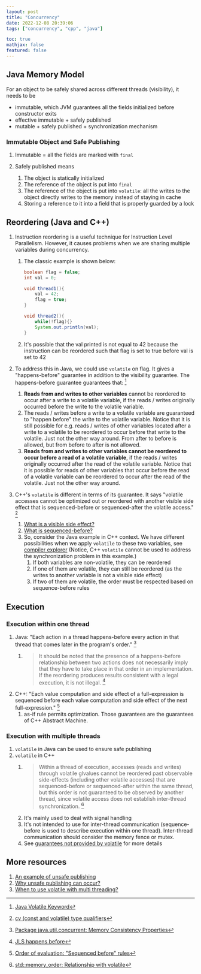 ```yaml
---
layout: post
title: "Concurrency"
date: 2022-12-08 20:39:06
tags: ["concurrency", "cpp", "java"]

toc: true
mathjax: false
featured: false
---
```


## Java Memory Model

For an object to be safely shared across different threads (visibility), it needs to be
- immutable, which JVM guarantees all the fields initialized before constructor exits
- effective immutable + safely published
- mutable + safely published + synchronization mechanism

### Immutable Object and Safe Publishing

1. Immutable = all the fields are marked with `final`

2. Safely published means
   1. The object is statically initialized
   2. The reference of the object is put into `final`
   3. The reference of the object is put into `volatile`: all the writes to the object directly writes to the memory instead of staying in cache
   4. Storing a reference to it into a field that is properly guarded by a lock


## Reordering (Java and C++)

1. Instruction reordering is a useful technique for Instruction Level Parallelism. However, it causes problems when we are sharing multiple variables during concurrency.
   1. The classic example is shown below:

        ```java
        boolean flag = false;
        int val = 0;

        void thread1(){
            val = 42;
            flag = true;
        }

        void thread2(){
            while(!flag){}
            System.out.println(val);
        }
        ```

   2. It's possible that the val printed is not equal to 42 because the instruction can be reordered such that flag is set to true before val is set to 42

2. To address this in Java, we could use `volatile` on flag. It gives a "happens-before" guarantee in addition to the visibility guarantee. The happens-before guarantee guarantees that: [^reordering-1]
   1. **Reads from and writes to other variables** cannot be reordered to occur after a write to a volatile variable, if the reads / writes originally occurred before the write to the volatile variable.
   2. The reads / writes before a write to a volatile variable are guaranteed to "happen before" the write to the volatile variable. Notice that it is still possible for e.g. reads / writes of other variables located after a write to a volatile to be reordered to occur before that write to the volatile. Just not the other way around. From after to before is allowed, but from before to after is not allowed.
   3. **Reads from and writes to other variables cannot be reordered to occur before a read of a volatile variable**, if the reads / writes originally occurred after the read of the volatile variable. Notice that it is possible for reads of other variables that occur before the read of a volatile variable can be reordered to occur after the read of the volatile. Just not the other way around.

3. C++'s `volatile` is different in terms of its guarantee. It says "volatile accesses cannot be optimized out or reordered with another visible side effect that is sequenced-before or sequenced-after the volatile access." [^reordering-2]
   1. [What is a visible side effect?](https://en.cppreference.com/w/cpp/language/as_if#Explanation)
   2. [What is sequenced-before?](https://en.cppreference.com/w/cpp/language/eval_order#Rules)
   3. So, consider the Java example in C++ context. We have different possibilities when we apply `volatile` to these two variables, see [compiler explorer](https://gcc.godbolt.org/z/hYM96r9r6) (Notice, C++ `volatile` cannot be used to address the synchronization problem in this example.)
      1. If both variables are non-volatile, they can be reordered
      2. If one of them are volatile, they can still be reordered (as the writes to another variable is not a visible side effect)
      3. If two of them are volatile, the order must be respected based on sequence-before rules

[^reordering-1]: [Java Volatile Keyword](https://jenkov.com/tutorials/java-concurrency/volatile.html)
[^reordering-2]: [cv (const and volatile) type qualifiers](https://en.cppreference.com/w/cpp/language/cv)

## Execution

### Execution within one thread

1. Java: "Each action in a thread happens-before every action in that thread that comes later in the program's order." [^execution-1]
   1. > It should be noted that the presence of a happens-before relationship between two actions does not necessarily imply that they have to take place in that order in an implementation. If the reordering produces results consistent with a legal execution, it is not illegal. [^execution-2]
2. C++: "Each value computation and side effect of a full-expression is sequenced before each value computation and side effect of the next full-expression." [^execution-3]
   1. as-if rule permits optimization. Those guarantees are the guarantees of C++ Abstract Machine.


[^execution-1]: [Package java.util.concurrent: Memory Consistency Properties](https://docs.oracle.com/javase/8/docs/api/java/util/concurrent/package-summary.html#MemoryVisibility)
[^execution-2]: [JLS happens before](https://stackoverflow.com/a/32492873)
[^execution-3]: [Order of evaluation: \"Sequenced before\" rules](https://en.cppreference.com/w/cpp/language/as_if#Explanation)


### Execution with multiple threads

1. `volatile` in Java can be used to ensure safe publishing
2. `volatile` in C++
   1. > Within a thread of execution, accesses (reads and writes) through volatile glvalues cannot be reordered past observable side-effects (including other volatile accesses) that are sequenced-before or sequenced-after within the same thread, but this order is not guaranteed to be observed by another thread, since volatile access does not establish inter-thread synchronization. [^execution-4]
   2. It's mainly used to deal with signal handling
   3. It's not intended to use for inter-thread communication (sequence-before is used to describe execution within one thread). Inter-thread communication should consider the memory fence or mutex.
   4. See [guarantees not provided by volatile](https://wiki.sei.cmu.edu/confluence/display/c/CON02-C.+Do+not+use+volatile+as+a+synchronization+primitive) for more details


[^execution-4]: [std::memory_order: Relationship with volatile](https://en.cppreference.com/w/cpp/atomic/memory_order#Relationship_with_volatile)


## More resources

1. [An example of unsafe publishing](https://stackoverflow.com/questions/51695962/does-object-construction-guarantee-in-practice-that-all-threads-see-non-final-fi)
2. [Why unsafe publishing can occur?](https://stackoverflow.com/questions/16107683/improper-publication-of-java-object-reference)
3. [When to use volatile with multi threading?](https://stackoverflow.com/questions/4557979/when-to-use-volatile-with-multi-threading)